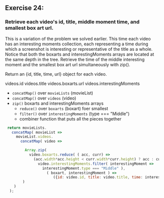 ## Exercise 24: 
### Retrieve each video's id, title, middle moment time, and smallest box art url.
This is a variation of the problem we solved earlier. This time each video has an interesting moments collection, each representing a time during which a screenshot is interesting or representative of the title as a whole. Notice that both the boxarts and interestingMoments arrays are located at the same depth in the tree. Retrieve the time of the middle interesting moment and the smallest box art url simultaneously with zip().  

Return an {id, title, time, url} object for each video.

videos.id
videos.title
videos.boxarts.url
videos.interestingMoments


* `concatMap()` over `movieLists` (movieList)
* `concatMap()` over `videos` (video)
* `zip()` boxarts and interestingMoments arrays 
  - `reduce()` over `boxarts` (boxart) foer smallest
  - `filter()` over `interestingMoments` (type === "Middle")
  - combiner function that puts all the pieces together


```js
 return movieLists.
   concatMap( movieList => 
     movieList.videos.
       concatMap( video => 

         Array.zip( 
           video.boxarts.reduce( ( acc, curr) =>
             (acc.width*acc.height < curr.width*curr.height) ? acc : curr ), 
               video.interestingMoments.filter( interestingMoment =>
                 interestingMoment.type === "Middle" ), 
                   ( boxart, interestingMoment ) => 
                      ({id: video.id, title: video.title, time: interestingMoment.time, url: boxart.url })
        )
    )
  );

```
